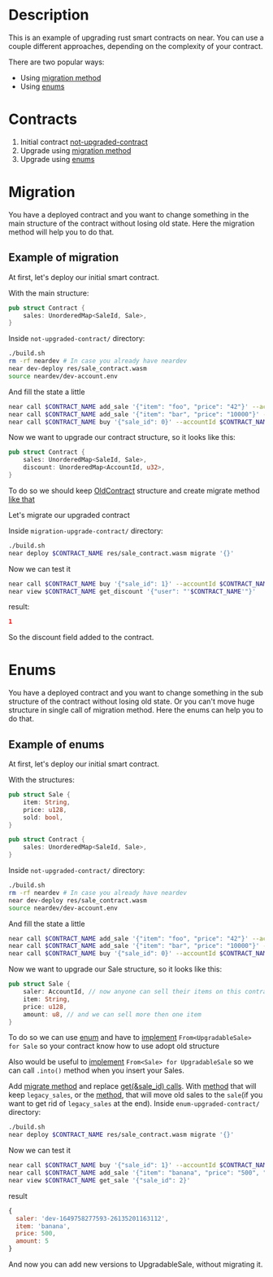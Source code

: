 # Description
This is an example of upgrading rust smart contracts on near. You can use a couple different approaches, depending on the complexity of your contract.

There are two popular ways: 
- Using [migration method](https://www.near-sdk.io/upgrading/production-basics#migration-method)
- Using [enums](https://www.near-sdk.io/upgrading/production-basics#using-enums)
  
# Contracts
1.  Initial contract [not-upgraded-contract](not-upgraded-contract/)
2.  Upgrade using [migration method](migration-upgrade-contract/) 
3.  Upgrade using [enums](enum-upgraded-contract/) 

# Migration
You have a deployed contract and you want to change something in the main structure of the contract without losing old state. Here the migration method will help you to do that.

## Example of migration
At first, let's deploy our initial smart contract.

With the main structure: 
```rust
pub struct Contract {
    sales: UnorderedMap<SaleId, Sale>,
}
```

Inside `not-upgraded-contract/` directory:
```bash
./build.sh
rm -rf neardev # In case you already have neardev
near dev-deploy res/sale_contract.wasm
source neardev/dev-account.env
```

And fill the state a little
```bash
near call $CONTRACT_NAME add_sale '{"item": "foo", "price": "42"}' --accountId $CONTRACT_NAME
near call $CONTRACT_NAME add_sale '{"item": "bar", "price": "10000"}' --accountId $CONTRACT_NAME
near call $CONTRACT_NAME buy '{"sale_id": 0}' --accountId $CONTRACT_NAME --depositYocto 42
```

Now we want to upgrade our contract structure, so it looks like this:
```rust
pub struct Contract {
    sales: UnorderedMap<SaleId, Sale>,
    discount: UnorderedMap<AccountId, u32>,
}
```

To do so we should keep [OldContract](migration-upgrade-contract/src/lib.rs#L24) structure and create migrate method [like that](migration-upgrade-contract/src/lib.rs#L41)

Let's migrate our upgraded contract

Inside `migration-upgrade-contract/` directory:
```bash
./build.sh
near deploy $CONTRACT_NAME res/sale_contract.wasm migrate '{}'
```
Now we can test it
```bash
near call $CONTRACT_NAME buy '{"sale_id": 1}' --accountId $CONTRACT_NAME --depositYocto 10000
near view $CONTRACT_NAME get_discount '{"user": "'$CONTRACT_NAME'"}'
```
result:
```json
1
```
So the discount field added to the contract.

# Enums
You have a deployed contract and you want to change something in the sub structure of the contract without losing old state. Or you can't move huge structure in single call of migration method. Here the enums can help you to do that.

## Example of enums
At first, let's deploy our initial smart contract.

With the structures: 
```rust
pub struct Sale {
    item: String,
    price: u128,
    sold: bool,
}

pub struct Contract {
    sales: UnorderedMap<SaleId, Sale>,
}
```

Inside `not-upgraded-contract/` directory:
```bash
./build.sh
rm -rf neardev # In case you already have neardev
near dev-deploy res/sale_contract.wasm
source neardev/dev-account.env
```

And fill the state a little
```bash
near call $CONTRACT_NAME add_sale '{"item": "foo", "price": "42"}' --accountId $CONTRACT_NAME
near call $CONTRACT_NAME add_sale '{"item": "bar", "price": "10000"}' --accountId $CONTRACT_NAME
near call $CONTRACT_NAME buy '{"sale_id": 0}' --accountId $CONTRACT_NAME --depositYocto 42
```

Now we want to upgrade our Sale structure, so it looks like this:
```rust
pub struct Sale {
    saler: AccountId, // now anyone can sell their items on this contract
    item: String,
    price: u128,
    amount: u8, // and we can sell more then one item
}
```

To do so we can use [enum](enum-upgraded-contract/src/lib.rs#L26) and have to [implement](enum-upgraded-contract/src/lib.rs#L31) `From<UpgradableSale> for Sale` so your contract know how to use adopt old structure

Also would be useful to [implement](enum-upgraded-contract/src/lib.rs#L45) `From<Sale> for UpgradableSale` so we can call `.into()` method when you insert your Sales.

Add [migrate method](enum-upgraded-contract/src/lib.rs#L71) and replace [get(&sale_id) calls](enum-upgraded-contract/src/lib.rs#L102). With [method](enum-upgraded-contract/src/lib.rs#L116) that will keep `legacy_sales`, or the [method](enum-upgraded-contract/src/lib.rs#L125), that will move old sales to the `sale`(if you want to get rid of `legacy_sales` at the end).
Inside `enum-upgraded-contract/` directory:
```bash
./build.sh
near deploy $CONTRACT_NAME res/sale_contract.wasm migrate '{}' 
```

Now we can test it
```bash
near call $CONTRACT_NAME buy '{"sale_id": 1}' --accountId $CONTRACT_NAME --depositYocto 10000
near call $CONTRACT_NAME add_sale '{"item": "banana", "price": "500", "amount": 5}' --accountId $CONTRACT_NAME
near view $CONTRACT_NAME get_sale '{"sale_id": 2}'
```
result
```javascript
{
  saler: 'dev-1649758277593-26135201163112',
  item: 'banana',
  price: 500,
  amount: 5
}
```

And now you can add new versions to UpgradableSale, without migrating it.
